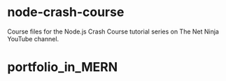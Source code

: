 # node-crash-course
Course files for the Node.js Crash Course tutorial series on The Net Ninja YouTube channel.
# portfolio_in_MERN
